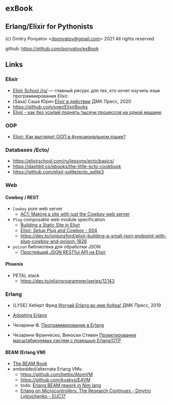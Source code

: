 #  `exBook`
## Erlang/Elixir for Pythonists

(c) Dmitry Ponyatov <<dponyatov@gmail.com>> 2021 All rights reserved

github: https://github.com/ponyatov/exBook


## Links

### Elixir

* [Elixir School /ru/](https://elixirschool.com/ru/) — главный ресурс для тех, кто хочет изучить язык программирования Elixir.
* [Sasa] Саша Юрич
  [Elixir в действии](https://www.ozon.ru/product/elixir-v-deystvii-yurich-sasha-217051443)
  ДМК Пресс, 2020
* https://github.com/sger/ElixirBooks
* [Elixir - как без усилий поднять тысячи процессов на одной машине](https://www.youtube.com/watch?v=jmW5ngfYmdc)

### OOP

* [Elixir: Как выглядит ООП в функциональном языке?](https://habr.com/ru/post/307720/)

### Databases /Ecto/

* https://elixirschool.com/ru/lessons/ecto/basics/
* https://dashbit.co/ebooks/the-little-ecto-cookbook
* https://github.com/elixir-sqlite/ecto_sqlite3

### Web

#### Cowboy / REST

* `Cowboy` pure web server
  * [AC1: Making a site with just the Cowboy web server](https://www.youtube.com/watch?v=LDLzqLl0aeU)
* `Plug` composable web module specification
  * [Building a Static Site in Elixir](https://www.youtube.com/watch?v=CK78zms9IHM)
  * [Elixir: Setup Plug and Cowboy - 004](https://www.youtube.com/watch?v=VxepM7_54dA)
  * https://dev.to/jonlunsford/elixir-building-a-small-json-endpoint-with-plug-cowboy-and-poison-1826
* `poison` библиотека для обработки JSON
  * [Простейший JSON RESTful API на Elixir](https://habr.com/ru/post/444554/)

#### Phoenix

* PETAL stack
  * https://dev.to/elixirprogrammer/series/12143

### Erlang

* [LYSE] Хеберт Фред
  [Изучай Erlang во имя бобра!](https://www.ozon.ru/product/izuchay-erlang-vo-imya-dobra-hebert-fred-224324511)
  ДМК Пресс, 2019

* [Adopting Erlang](https://adoptingerlang.org/)

* Чезарини Ф. [Программирование в Erlang](https://dmkpress.com/catalog/computer/programming/functional/978-5-94074-617-1/)
* Чезарини Франческо, Виноски Стивен [Проектирование масштабируемых систем с помощью Erlang/OTP](https://www.ozon.ru/context/detail/id/140152220/)

#### BEAM (Erlang VM)

* [The BEAM Book](https://github.com/happi/theBeamBook)
* embedded/alternate Erlang VMs:
  * https://github.com/bettio/AtomVM
  * https://github.com/kvakvs/E4VM
  * todo: [Erlang BEAM rework in Nim lang](https://github.com/ponyatov/neam)
  * [Erlang on Microcontrollers: The Research Continues - Dmytro Lytovchenko - EUC17](https://www.youtube.com/watch?v=6NUPormxgw8)
